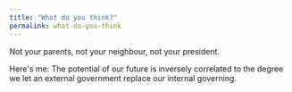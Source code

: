 ```yaml
---
title: "What do you think?"
permalink: what-do-you-think
---
```


Not your parents, not your neighbour, not your president.

Here's me: The potential of our future is inversely correlated to the degree we let an external government replace our internal governing.
